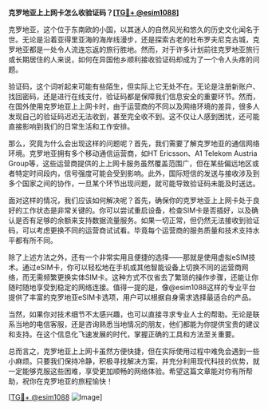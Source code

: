 **克罗地亚上上网卡怎么收验证码？[[TG💪+ @esim1088](https://t.me/s/esim1088)]**

克罗地亚，这个位于东南欧的小国，以其迷人的自然风光和悠久的历史文化闻名于世。无论是沿着亚得里亚海的海岸线漫步，还是探索古老的杜布罗夫尼克古城，克罗地亚都是一处令人流连忘返的旅行胜地。然而，对于许多计划前往克罗地亚旅行或长期居住的人来说，如何在异国他乡顺利接收验证码却成为了一个令人头疼的问题。

验证码，这个词听起来可能有些陌生，但实际上它无处不在。无论是注册新账户、找回密码，还是进行在线支付，验证码都是保障我们信息安全的重要环节。然而，在国外使用克罗地亚上上网卡时，由于运营商的不同以及网络环境的差异，很多人发现自己的验证码迟迟无法收到，甚至完全收不到。这不仅让人感到困扰，还可能直接影响到我们的日常生活和工作安排。

那么，究竟为什么会出现这样的问题呢？首先，我们需要了解克罗地亚的通信网络环境。克罗地亚拥有多个移动通信运营商，如HT Ericsson、A1 Telekom Austria Group等，这些运营商提供的上上网卡服务虽然覆盖范围广，但在某些偏远地区或者特定时间段内，信号强度可能会受到影响。此外，国际短信的发送与接收涉及到多个国家之间的协作，一旦某个环节出现问题，就可能导致验证码未能及时送达。

面对这样的情况，我们应该如何解决呢？首先，确保你的克罗地亚上上网卡处于良好的工作状态是非常关键的。你可以尝试重启设备，检查SIM卡是否插好，以及确认是否有足够的余额来支持数据流量服务。如果一切正常，但仍然无法接收到验证码，可以考虑更换不同的运营商试试看。毕竟每个运营商的服务质量和技术支持水平都有所不同。

除了上述方法之外，还有一个非常实用且便捷的选择——那就是使用虚拟eSIM技术。通过eSIM卡，你可以轻松地在手机或其他智能设备上切换不同的运营商网络，而无需频繁更换实体SIM卡。这种方式不仅省去了繁琐的操作步骤，还能让你随时随地享受到稳定的网络连接。值得一提的是，像@esim1088这样的专业平台提供了丰富的克罗地亚eSIM卡选项，用户可以根据自身需求选择最适合的产品。

当然，如果你对技术细节不太感兴趣，也可以直接寻求专业人士的帮助。无论是联系当地的电信客服，还是咨询熟悉当地情况的朋友，他们都能为你提供宝贵的建议和支持。在这个信息化飞速发展的时代，掌握正确的工具和方法至关重要。

总而言之，克罗地亚上上网卡虽然方便快捷，但在实际使用过程中难免会遇到一些小麻烦。只要我们保持冷静，积极寻找解决方案，并充分利用现代科技的优势，就一定能够克服这些困难，享受更加顺畅的网络体验。希望这篇文章能对你有所帮助，祝你在克罗地亚的旅程愉快！

[[TG💪+ @esim1088](https://t.me/s/esim1088) ![Image](https://i.postimg.cc/4NQfJmqS/Snipaste-2025-05-13-00-14-12.png)]